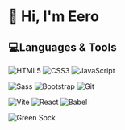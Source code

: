 <!--
**sksak75312/sksak75312** is a ✨ _special_ ✨ repository because its `README.md` (this file) appears on your GitHub profile.

Here are some ideas to get you started:

- 🔭 I’m currently working on ...
- 🌱 I’m currently learning ...
- 👯 I’m looking to collaborate on ...
- 🤔 I’m looking for help with ...
- 💬 Ask me about ...
- 📫 How to reach me: ...
- 😄 Pronouns: ...
- ⚡ Fun fact: ...
-->

# 👋 Hi, I'm Eero


## 💻Languages & Tools
![HTML5](https://img.shields.io/badge/HTML5-E34F26?style=flat-square&logo=html5&logoColor=ffffff) ![CSS3](https://img.shields.io/badge/CSS3-1572B6?style=flat-square&logo=CSS3&logoColor=ffffff) ![JavaScript](https://img.shields.io/badge/JavaScript-F7DF1E?style=flat-square&logo=javascript&logoColor=000000) 

![Sass](https://img.shields.io/badge/Sass-CC6699?style=flat-square&logo=sass&logoColor=ffffff) ![Bootstrap](https://img.shields.io/badge/BootStrap-7952B3?style=flat-square&logo=bootstrap&logoColor=ffffff) ![Git](https://img.shields.io/badge/Git-F05032?style=flat-square&logo=git&logoColor=ffffff)

![Vite](https://img.shields.io/badge/Vite-646CFF?style=flat-square&logo=vite&logoColor=ffffff) ![React](https://img.shields.io/badge/Learning-ff7800?style=flat-square&logo=react&label=React&labelColor=%231F2229) ![Babel](https://img.shields.io/badge/Learning-ff7800?style=flat-square&logo=babel&label=Babel&labelColor=%231F2229) 

![Green Sock](https://img.shields.io/badge/Learning-ff7800?style=flat-square&logo=greensock&label=Green%20Sock)

